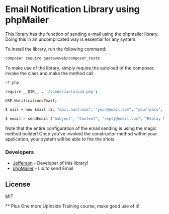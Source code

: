 # Email Notification Library using phpMailer
This library has the function of sending e-mail using the phpmailer library. Doing this in an uncomplicated way is essential for any system.

To install the library, run the following command:
```sh
composer require gustavoweb/composer_teste
```
To make use of the library, simply require the autoload of the composer, invoke the class and make the method call:
```sh
<? php

require __DIR__ . '/vendor/autoload.php';

USE Notification\Email;

$ mail = new Email (2, "mail.host.com", "your@email.com", "your-pass", "smtp secure (tls / ssl)", "port (587)", "from@email.com", "From Name");

$ email-> sendEmail ("Subject", "Content", "reply@email.com", "Replay Name", "address@email.com", "Address Name");
```
Note that the entire configuration of the email sending is using the magic method builder! Once you've invoked the constructor method within your application, 
your system will be able to fire the shots.

### Developers
* [Jefferson] - Developer of this library!
* [phpMailer] - Lib to send Email

License
----
MIT

** Plus One more UpInside Training course, make good use of it!

[//]: #
[Jefferson]: <mailto: androclesleite@gmail.com>
[phpMailer]: <https://github.com/PHPMailer/PHPMailer>
